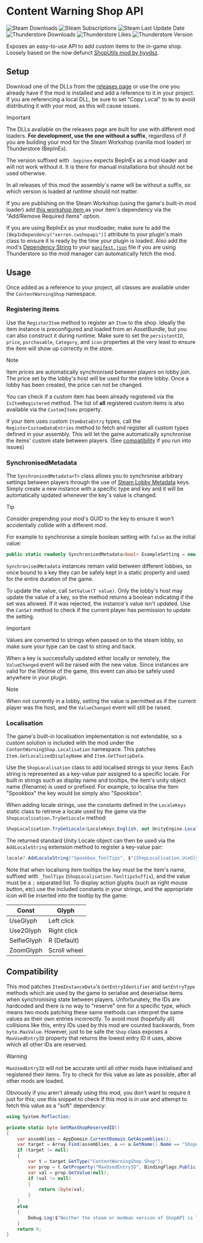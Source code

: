 Content Warning Shop API
===

![Steam Downloads](https://img.shields.io/steam/downloads/3408837293?style=flat-square&logo=steam&label=Downloads&link=https%3A%2F%2Fsteamcommunity.com%2Fsharedfiles%2Ffiledetails%2F%3Fid%3D3408837293)
![Steam Subscriptions](https://img.shields.io/steam/subscriptions/3408837293?style=flat-square&logo=steam&label=Subscriptions&link=https%3A%2F%2Fsteamcommunity.com%2Fsharedfiles%2Ffiledetails%2F%3Fid%3D3408837293)
![Steam Last Update Date](https://img.shields.io/steam/update-date/3408837293?style=flat-square&logo=steam&label=Updated&link=https%3A%2F%2Fsteamcommunity.com%2Fsharedfiles%2Ffiledetails%2F%3Fid%3D3408837293)
![Thunderstore Downloads](https://img.shields.io/thunderstore/dt/Xerren/ShopAPI?style=flat-square&logo=thunderstore&label=Downloads&link=https%3A%2F%2Fthunderstore.io%2Fc%2Fcontent-warning%2Fp%2FXerren%2FShopAPI%2F)
![Thunderstore Likes](https://img.shields.io/thunderstore/likes/Xerren/ShopAPI?style=flat-square&logo=thunderstore&label=Likes&link=https%3A%2F%2Fthunderstore.io%2Fc%2Fcontent-warning%2Fp%2FXerren%2FShopAPI%2F)
![Thunderstore Version](https://img.shields.io/thunderstore/v/Xerren/ShopAPI?style=flat-square&logo=thunderstore&label=Version&link=https%3A%2F%2Fthunderstore.io%2Fc%2Fcontent-warning%2Fp%2FXerren%2FShopAPI%2F)

Exposes an easy-to-use API to add custom items to the in-game shop. Loosely based on the now defunct [ShopUtils mod by hyydsz](https://github.com/hyydsz/ContentWarningShopUtils).

## Setup

Download one of the DLLs from the [releases page](https://github.com/Xerren09/ContentWarningShopAPI/releases) or use the one you already have if the mod is installed and add a reference to it in your project. If you are referencing a local DLL, be sure to set "Copy Local" to `No` to avoid distributing it with your mod, as this will cause issues.

> [!IMPORTANT]
> The DLLs available on the releases page are built for use with different mod loaders. **For development, use the one without a suffix**, regardless of if you are building your mod for the Steam Workshop (vanilla mod loader) or Thunderstore (BepInEx).
>
> The version suffixed with `.bepinex` expects BepInEx as a mod loader and will not work without it. It is there for manual installations but should not be used otherwise.
>
> In all releases of this mod the assembly's name will be without a suffix, so which version is loaded at runtime should not matter.

If you are publishing on the Steam Workshop (using the game's built-in mod loader) add [this workshop item ](https://steamcommunity.com/sharedfiles/filedetails/?id=3408837293) as your item's dependency via the "Add/Remove Required Items" option.

If you are using BepInEx as your modloader, make sure to add the `[BepInDependency("xerren.cwshopapi")]` attribute to your plugin's main class to ensure it is ready by the time your plugin is loaded. Also add the mod's [Dependency String](https://thunderstore.io/c/content-warning/p/Xerren/ShopAPI/) to your [`manifest.json`](https://thunderstore.io/c/content-warning/create/docs/) file if you are using Thunderstore so the mod manager can automatically fetch the mod.

## Usage

Once added as a reference to your project, all classes are available under the `ContentWarningShop` namespace. 

### Registering items

Use the `RegisterItem` method to register an `Item` to the shop. Ideally the item instance is preconfigured and loaded from an AssetBundle, but you can also construct it during runtime.
Make sure to set the `persistentID`, `price`, `purchasable`, `Category`, and `icon` properties at the very least to ensure the item will show up correctly in the store.

> [!NOTE]
> Item prices are automatically synchronised between players on lobby join. The price set by the lobby's host will be used for the entire lobby. Once a lobby has been created, the price can not be changed.

You can check if a custom item has been already registered via the `IsItemRegistered` method. The list of **all** registered custom items is also available via the `CustomItems` property.

If your item uses custom `ItemDataEntry` types, call the `RegisterCustomDataEntries` method to fetch and register all custom types defined in your assembly. This will let the game automatically synchronise the items' custom state between players. (See [compatibility](#compatibility) if you run into issues)

### SynchronisedMetadata

The `SynchronisedMetadata<T>` class allows you to synchronise arbitrary settings between players through the use of [Steam Lobby Metadata](https://partner.steamgames.com/doc/features/multiplayer/matchmaking#6) keys. Simply create a new instance with a specific type and key and it will be automatically updated whenever the key's value is changed.

> [!TIP]
> Consider prepending your mod's GUID to the key to ensure it won't accidentally collide with a different mod. 

For example to synchronise a simple boolean setting with `false` as the initial value:
```csharp
public static readonly SynchronisedMetadata<bool> ExampleSetting = new("ExampleSetting", false);
```
`SynchronisedMetadata` instances remain valid between different lobbies, so once bound to a key they can be safely kept in a static property and used for the entire duration of the game.

To update the value, call `SetValue(T value)`. Only the lobby's host may update the value of a key, so the method returns a boolean indicating if the set was allowed. If it was rejected, the instance's value isn't updated. Use the `CanSet` method to check if the current player has permission to update the setting.

> [!IMPORTANT]  
> Values are converted to strings when passed on to the steam lobby, so make sure your type can be cast to string and back.

When a key is successfully updated either locally or remotely, the `ValueChanged` event will be raised with the new value. Since instances are valid for the lifetime of the game, this event can also be safely used anywhere in your plugin.

> [!NOTE]
> When not currently in a lobby, setting the value is permitted as if the current player was the host, and the `ValueChanged` event will still be raised.

### Localisation

The game's built-in localisation implementation is not extendable, so a custom solution is included with the mod under the `ContentWarningShop.Localisation` namespace. This patches `Item.GetLocalizedDisplayName` and `Item.GetTootipData`.

Use the `ShopLocalisation` class to add localised strings to your items. Each string is represented as a key-value pair assigned to a specific locale. For built in strings such as display name and tooltips, the item's unity object name (filename) is used or prefixed. For example, to localise the Item "Spookbox" the key would be simply also "Spookbox".

When adding locale strings, use the constants defined in the `LocaleKeys` static class to retrieve a locale used by the game via the `ShopLocalisation.TryGetLocale` method:

```csharp
ShopLocalisation.TryGetLocale(LocaleKeys.English, out UnityEngine.Localization.Locale locale);
```

The returned standard Unity Locale object can then be used via the `AddLocaleString` extension method to register a key-value pair:

```csharp
locale?.AddLocaleString("Spookbox_ToolTips", $"{ShopLocalisation.UseGlyphString} Play;{ShopLocalisation.Use2GlyphString} Next Track");
```

Note that when localising item tooltips the key must be the item's name, suffixed with `_ToolTips` (`ShopLocalisation.TooltipsSuffix`), and the value must be a `;` separated list. To display action glyphs (such as right mouse button, etc) use the included constants in your strings, and the appropriate icon will be inserted into the tooltip by the game:

| Const | Glyph |
| -------- | ------- |
| UseGlyph | Left click |
| Use2Glyph | Right click |
| SelfieGlyph | R (Default) |
| ZoomGlyph | Scroll wheel |


## Compatibility

This mod patches `ItemInstanceData`'s `GetEntryIdentifier` and `GetEntryType` methods which are used by the game to serialise and deserialise items when synchronising state between players. Unfortunately, the IDs are hardcoded and there is no way to "reserve" one for a specific type, which means two mods patching these same methods can interpret the same values as their own entries incorrectly. To avoid most (hopefully all) collisions like this, entry IDs used by this mod are counted backwards, from `byte.MaxValue`. However, just to be safe the `Shop` class exposes a `MaxUsedEntryID` property that returns the lowest entry ID it uses, above which all other IDs are reserved.

> [!WARNING]  
> `MaxUsedEntryID` will not be accurate until all other mods have initialised and registered their items. Try to check for this value as late as possible, after all other mods are loaded.

Obviously if you aren't already using this mod, you don't want to require it just for this; use this snippet to check if this mod is in use and attempt to fetch this value as a "soft" dependency:

```csharp
using System.Reflection;

private static byte GetMaxShopReservedID() 
{
    var assemblies = AppDomain.CurrentDomain.GetAssemblies();
    var target = Array.Find(assemblies, a => a.GetName().Name == "ShopAPI");
    if (target != null)
    {
        var t = target.GetType("ContentWarningShop.Shop");
        var prop = t.GetProperty("MaxUsedEntryID", BindingFlags.Public | BindingFlags.Static);
        var val = prop.GetValue(null);
        if (val != null)
        {
            return (byte)val;
        }
    }
    else
    {
        Debug.Log($"Neither the steam or modman version of ShopAPI is loaded; assuming unaltered ItemInstanceData entry registry.");
    }
    return 0;
}
```
